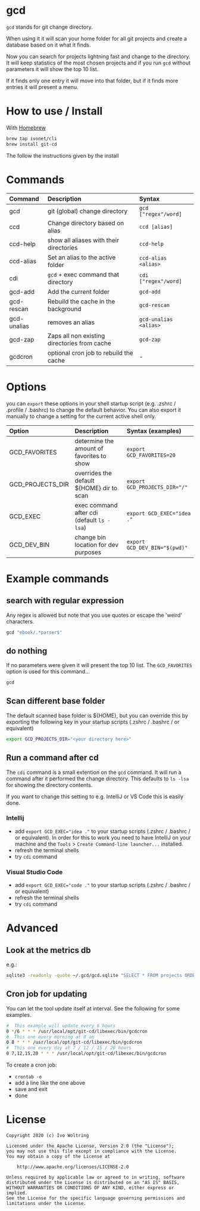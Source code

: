 # gcd

`gcd` stands for git change directory.

When using it it will scan your home folder for all git projects and create a database based on it what it finds.

Now you can search for projects lightning fast and change to the directory.
It will keep statistics of the most chosen projects and if you run `gcd` without parameters it will show the top 10 list.

If it finds only one entry it will move into that folder, but if it finds more entries it will present a menu.

# How to use / Install

With [Homebrew](https://brew.sh)

```bash
brew tap ivonet/cli
brew install git-cd
```

The follow the instructions given by the install

# Commands

| Command     | Description                                  | Syntax                            |
|:----------- |:---------------------------------------------|:----------------------------------|
| gcd         | git (global) change directory                | `gcd ["regex"/word]`              |
| ccd         | Change directory based on alias              | `ccd [alias]`                     |
| ccd-help    | show all aliases with their directories      | `ccd-help`                        |
| ccd-alias   | Set an alias to the active folder            | `ccd-alias <alias>`               |
| cdi         | `gcd` + exec command that directory          | `cdi ["regex"/word]`              |
| gcd-add     | Add the current folder                       | `gcd-add`                         |
| gcd-rescan  | Rebuild the cache in the background          | `gcd-rescan`                      |
| gcd-unalias | removes an alias                             | `gcd-unalias <alias>`             |
| gcd-zap     | Zaps all non existing directories from cache | `gcd-zap`                         |
| gcdcron     | optional cron job to rebuild the cache       |  -                                |


# Options

you can `export` these options in your shell startup script (e.g. .zshrc / .profile / .bashrc) to 
change the default behavior.
You can also export it manually to change a setting for the current active shell only.

| Option          | Description                                   | Syntax (examples)                 |
|:--------------- |:----------------------------------------------|:----------------------------------|
| GCD_FAVORITES   | determine the amount of favorites to show     | `export GCD_FAVORITES=20`         |
| GCD_PROJECTS_DIR| overrides the default ${HOME} dir to scan     | `export GCD_PROJECTS_DIR="/"`     |
| GCD_EXEC        | exec command after cdi (default `ls -lsa`)    | `export GCD_EXEC="idea ."`        |
| GCD_DEV_BIN     | change bin location for dev purposes          | `export GCD_DEV_BIN="$(pwd)"`     |
  


# Example commands

## search with regular expression

Any regex is allowed but note that you use quotes or escape the 'weird' characters.

```bash
gcd "ebook/.*parser$" 
```

## do nothing

If no parameters were given it will present the top 10 list.
The `GCD_FAVORITES` option is used for this command... 

```bash
gcd
```

## Scan different base folder

The default scanned base folder is ${HOME}, but you can override this
by exporting the following key in your startup scripts (.zshrc / .bashrc / or equivalent)

```bash
export GCD_PROJECTS_DIR="<your directory here>"
```

## Run a command after cd

The `cdi` command is a small extention on the `gcd` command.
It will run a command after it performed the change directory. This defaults to `ls -lsa` for showing 
the directory contents.

If you want to change this setting to e.g. IntelliJ or VS Code this is easily done.

### Intellij 

* add `export GCD_EXEC="idea ."` to your startup scripts (.zshrc / .bashrc / or equivalent). In order for this to work you need to have IntelliJ on your machine and the `Tools` > `Create Command-line launcher...` installed.
* refresh the terminal shells 
* try `cdi` command

### Visual Studio Code

* add `export GCD_EXEC="code ."` to your startup scripts (.zshrc / .bashrc / or equivalent)
* refresh the terminal shells 
* try `cdi` command



# Advanced

## Look at the metrics db

e.g.:

```bash
sqlite3 -readonly -quote ~/.gcd/gcd.sqlite "SELECT * FROM projects ORDER BY called DESC, project LIMIT 20"
```

## Cron job for updating

You can let the tool update itself at interval.
See the following for some examples.

```bash
#  This example will update every 6 hours
0 */6 * * * /usr/local/opt/git-cd/libexec/bin/gcdcron
#  This one every morning at 8 am
0 8 * * * /usr/local/opt/git-cd/libexec/bin/gcdcron
#  This one every day at 7 / 12 / 15 / 20 hours
0 7,12,15,20 * * * /usr/local/opt/git-cd/libexec/bin/gcdcron
```

To create a cron job:

* `crontab -e`
* add a line like the one above
* save and exit
* done


# License

    Copyright 2020 (c) Ivo Woltring

    Licensed under the Apache License, Version 2.0 (the "License");
    you may not use this file except in compliance with the License.
    You may obtain a copy of the License at

        http://www.apache.org/licenses/LICENSE-2.0

    Unless required by applicable law or agreed to in writing, software
    distributed under the License is distributed on an "AS IS" BASIS,
    WITHOUT WARRANTIES OR CONDITIONS OF ANY KIND, either express or implied.
    See the License for the specific language governing permissions and
    limitations under the License.
